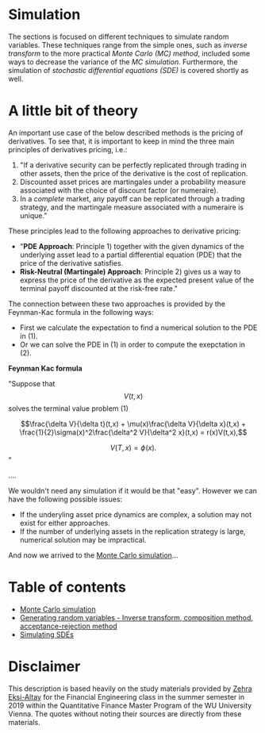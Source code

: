 # Simulation

The sections is focused on different techniques to simulate random variables. These techniques range from the simple ones, such as _inverse transform_ to the more practical _Monte Carlo (MC) method_, included some ways to decrease the variance of the _MC simulation_. Furthermore, the simulation of _stochastic differential equations (SDE)_ is covered shortly as well.

# A little bit of theory

An important use case of the below described methods is the pricing of derivatives. To see that, it is important to keep in mind the three main principles of derivatives pricing, i.e.:

1. "If a derivative security can be perfectly replicated through trading in other assets, then the price of the derivative is the cost of replication.
2. Discounted asset prices are martingales under a probability measure associated with the choice of discount factor (or numeraire).
3. In a _complete_ market, any payoff can be replicated through a trading strategy, and the martingale measure associated with a numeraire is unique."

These principles lead to the following approaches to derivative pricing:
* "__PDE Approach__: Principle 1) together with the given dynamics of the underlying asset lead to a partial differential equation (PDE) that the price of the derivative satisfies.
* __Risk-Neutral (Martingale) Approach__: Principle 2) gives us a way to express the price of the derivative as the expected present value of the terminal payoff discounted at the risk-free rate."

The connection between these two approaches is provided by the Feynman-Kac formula in the following ways:
* First we calculate the expectation to find a numerical solution to the PDE in (1).
* Or we can solve the PDE in (1) in order to compute the exepctation in (2).

__Feynman Kac formula__

"Suppose that $$V(t,x)$$ solves the terminal value problem (1)

$$\frac{\delta V}{\delta t}(t,x) + \mu(x)\frac{\delta V}{\delta x}(t,x) + \frac{1}{2}\sigma(x)^2\frac{\delta^2 V}{\delta^2 x}(t,x) = r(x)V(t,x),$$

$$V(T,x) = \phi(x).$$"

....

We wouldn't need any simulation if it would be that "easy". However we can have the following possible issues:
  - If the underyling asset price dynamics are complex, a solution may not exist for either approaches. 
  - If the number of underlying assets in the replication strategy is large, numerical solution may be impractical.

And now we arrived to the [Monte Carlo simulation](./monte-carlo_simulation/README.md)...

# Table of contents

- [Monte Carlo simulation](./monte-carlo_simulation/README.md)
- [Generating random variables - Inverse transform, composition method, acceptance-rejection method](./generating_random_variables/README.md)
- [Simulating SDEs](./simulationg_sdes/README.md)


# Disclaimer
This description is based heavily on the study materials provided by [Zehra Eksi-Altay](https://www.wu.ac.at/en/statmath/faculty-staff/faculty/zeksi) for the Financial Engineering class in the summer semester in 2019 within the Quantitative Finance Master Program of the WU University Vienna. The quotes without noting their sources are directly from these materials.
